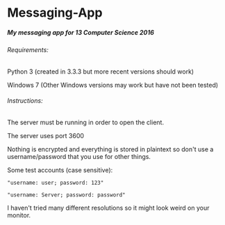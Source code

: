 # Messaging-App
##### My messaging app for 13 Computer Science 2016
###### Requirements:
Python 3 (created in 3.3.3 but more recent versions should work)

Windows 7 (Other Windows versions may work but have not been tested)
###### Instructions:
The server must be running in order to open the client.

The server uses port 3600

Nothing is encrypted and everything is stored in plaintext so don't use a username/password that you use for other things.

Some test accounts (case sensitive):

    "username: user; password: 123"

    "username: Server; password: password"

I haven't tried many different resolutions so it might look weird on your monitor.
